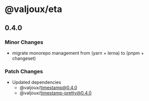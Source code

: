 # @valjoux/eta

## 0.4.0

### Minor Changes

- migrate monorepo management from (yarn + lerna) to (pnpm + changeset)

### Patch Changes

- Updated dependencies
  - @valjoux/timestamp@0.4.0
  - @valjoux/timestamp-pretty@0.4.0
